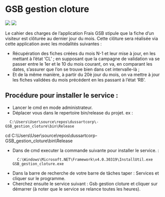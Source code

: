 # GSB gestion cloture
![](https://img.shields.io/badge/Fait_avec-Visual_Studio-blue.svg) ![](https://img.shields.io/badge/Version-1.0-green.svg)  

Le cahier des charges de l’application Frais GSB stipule que la fiche d’un visiteur est clôturée au dernier
jour du mois. Cette clôture sera réalisée via cette application avec les modalités suivantes :

  - Récupération des fiches créées du mois N-1 et leur mise à jour, en les mettant à l’état ‘CL’ ;
  en supposant que la campagne de validation va se passer entre le 1er et le 10 du mois courant, on va, en comparant les dates, s’assurer que l’on se trouve bien dans cet intervalle-là ;
  - Et de la même manière, à partir du 20è jour du mois, on va mettre à jour les fiches validées du
  mois précédent en les passant à l’état ‘RB’.

## Procédure pour installer le service : 
  - Lancer le cmd en mode administrateur.
  - Déplacer vous dans le repertoire bin/release du projet. 
  ex : 
  ```shell
    C:\Users\User\source\repos\dussartcorp\-GSB_gestion_cloture\bin\Release
  ```
  cd C:\Users\User\source\repos\dussartcorp\-GSB_gestion_cloture\bin\Release
  - Dans de cmd executer la commande suivante pour installer le service. : 
    ```shell
      C:\Windows\Microsoft.NET\Framework\v4.0.30319\InstallUtil.exe GSB_gestion_cloture.exe
    ```
  - Dans la barre de recherche de votre barre de tâches taper : Services et cliquer sur le programme.
  - Cherchez ensuite le service suivant : Gsb gestion cloture et cliquer sur démarrer (à noter que le service se relance toutes les heures).
  
